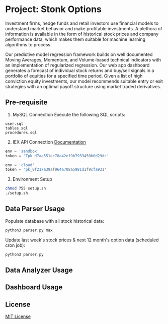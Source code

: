 # Project: Stonk Options
Investment firms, hedge funds and retail investors use financial models to understand market behavior and make profitable investments. 
A plethora of information is available in the form of historical stock prices and company performance data, which makes them suitable for machine learning algorithms to process.

Our predictive model regression framework builds on well documented Moving Averages, Momentum, and Volume-based technical indicators with an implementation of regularized regression.
Our web app dashboard generates a forecast of individual stock returns and buy/sell signals in a portfolio of equities for a specified time period.
Given a list of high conviction equity investments, our model recommends suitable entry or exit strategies with an optimal payoff structure using market traded derivatives.

## Pre-requisite
1) MySQL Connection
Execute the following SQL scripts:
```
user.sql
tables.sql
procedures.sql
```

2) IEX API Connection
[Documentation](https://iexcloud.io/docs/api/)
```python
env = 'sandbox'
token = 'Tpk_d7aa551ec78a42ef9b7933450b0d29dc' 

env = 'cloud'
token = 'pk_8f217a39af964a708a5981d1f9cfa931'
```

3) Environment Setup
```bash
chmod 755 setup.sh
./setup.sh
```

## Data Parser Usage
Populate database with all stock historical data:
```bash
python3 parser.py max
```

Update last week's stock prices & next 12 month's option data (scheduled cron job):
```bash
python3 parser.py
```

## Data Analyzer Usage

## Dashboard Usage

## License
[MIT License](https://github.com/jk5ho/stonks-options/blob/master/LICENSE)
